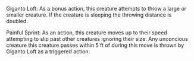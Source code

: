 Giganto Loft: As a bonus action, this creature attempts to throw a large or smaller creature. If the creature is sleeping the throwing distance is doubled. 

Painful Sprint: As an action, this creature moves up to their speed attempting to slip past other creatures ignoring their size. Any unconcious creature this creature passes within 5 ft of during this move is thrown by Giganto Loft as a triggered action.  